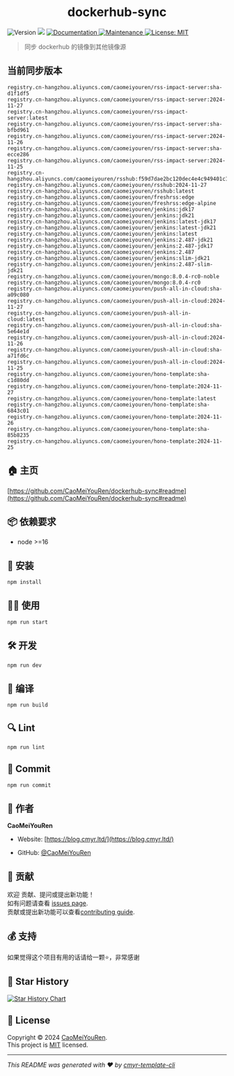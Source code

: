 <h1 align="center">dockerhub-sync </h1>
<p>
  <img alt="Version" src="https://img.shields.io/badge/version-0.1.0-blue.svg?cacheSeconds=2592000" />
  <img src="https://img.shields.io/badge/node-%3E%3D16-blue.svg" />
  <a href="https://github.com/CaoMeiYouRen/dockerhub-sync#readme" target="_blank">
    <img alt="Documentation" src="https://img.shields.io/badge/documentation-yes-brightgreen.svg" />
  </a>
  <a href="https://github.com/CaoMeiYouRen/dockerhub-sync/graphs/commit-activity" target="_blank">
    <img alt="Maintenance" src="https://img.shields.io/badge/Maintained%3F-yes-green.svg" />
  </a>
  <a href="https://github.com/CaoMeiYouRen/dockerhub-sync/blob/master/LICENSE" target="_blank">
    <img alt="License: MIT" src="https://img.shields.io/github/license/CaoMeiYouRen/dockerhub-sync?color=yellow" />
  </a>
</p>


> 同步 dockerhub 的镜像到其他镜像源

## 当前同步版本

<!-- DOCKER_START -->
```
registry.cn-hangzhou.aliyuncs.com/caomeiyouren/rss-impact-server:sha-d1f1df5
registry.cn-hangzhou.aliyuncs.com/caomeiyouren/rss-impact-server:2024-11-27
registry.cn-hangzhou.aliyuncs.com/caomeiyouren/rss-impact-server:latest
registry.cn-hangzhou.aliyuncs.com/caomeiyouren/rss-impact-server:sha-bfbd961
registry.cn-hangzhou.aliyuncs.com/caomeiyouren/rss-impact-server:2024-11-26
registry.cn-hangzhou.aliyuncs.com/caomeiyouren/rss-impact-server:sha-ecce286
registry.cn-hangzhou.aliyuncs.com/caomeiyouren/rss-impact-server:2024-11-25
registry.cn-hangzhou.aliyuncs.com/caomeiyouren/rsshub:f59d7dae2bc120dec4e4c949401c1634387f1b87
registry.cn-hangzhou.aliyuncs.com/caomeiyouren/rsshub:2024-11-27
registry.cn-hangzhou.aliyuncs.com/caomeiyouren/rsshub:latest
registry.cn-hangzhou.aliyuncs.com/caomeiyouren/freshrss:edge
registry.cn-hangzhou.aliyuncs.com/caomeiyouren/freshrss:edge-alpine
registry.cn-hangzhou.aliyuncs.com/caomeiyouren/jenkins:jdk17
registry.cn-hangzhou.aliyuncs.com/caomeiyouren/jenkins:jdk21
registry.cn-hangzhou.aliyuncs.com/caomeiyouren/jenkins:latest-jdk17
registry.cn-hangzhou.aliyuncs.com/caomeiyouren/jenkins:latest-jdk21
registry.cn-hangzhou.aliyuncs.com/caomeiyouren/jenkins:latest
registry.cn-hangzhou.aliyuncs.com/caomeiyouren/jenkins:2.487-jdk21
registry.cn-hangzhou.aliyuncs.com/caomeiyouren/jenkins:2.487-jdk17
registry.cn-hangzhou.aliyuncs.com/caomeiyouren/jenkins:2.487
registry.cn-hangzhou.aliyuncs.com/caomeiyouren/jenkins:slim-jdk21
registry.cn-hangzhou.aliyuncs.com/caomeiyouren/jenkins:2.487-slim-jdk21
registry.cn-hangzhou.aliyuncs.com/caomeiyouren/mongo:8.0.4-rc0-noble
registry.cn-hangzhou.aliyuncs.com/caomeiyouren/mongo:8.0.4-rc0
registry.cn-hangzhou.aliyuncs.com/caomeiyouren/push-all-in-cloud:sha-a09c080
registry.cn-hangzhou.aliyuncs.com/caomeiyouren/push-all-in-cloud:2024-11-27
registry.cn-hangzhou.aliyuncs.com/caomeiyouren/push-all-in-cloud:latest
registry.cn-hangzhou.aliyuncs.com/caomeiyouren/push-all-in-cloud:sha-5e64e1d
registry.cn-hangzhou.aliyuncs.com/caomeiyouren/push-all-in-cloud:2024-11-26
registry.cn-hangzhou.aliyuncs.com/caomeiyouren/push-all-in-cloud:sha-a71fd6c
registry.cn-hangzhou.aliyuncs.com/caomeiyouren/push-all-in-cloud:2024-11-25
registry.cn-hangzhou.aliyuncs.com/caomeiyouren/hono-template:sha-c1d80dd
registry.cn-hangzhou.aliyuncs.com/caomeiyouren/hono-template:2024-11-27
registry.cn-hangzhou.aliyuncs.com/caomeiyouren/hono-template:latest
registry.cn-hangzhou.aliyuncs.com/caomeiyouren/hono-template:sha-6843c01
registry.cn-hangzhou.aliyuncs.com/caomeiyouren/hono-template:2024-11-26
registry.cn-hangzhou.aliyuncs.com/caomeiyouren/hono-template:sha-85b8235
registry.cn-hangzhou.aliyuncs.com/caomeiyouren/hono-template:2024-11-25
```
<!-- DOCKER_END -->

## 🏠 主页

[https://github.com/CaoMeiYouRen/dockerhub-sync#readme](https://github.com/CaoMeiYouRen/dockerhub-sync#readme)


## 📦 依赖要求


- node >=16

## 🚀 安装

```sh
npm install
```

## 👨‍💻 使用

```sh
npm run start
```

## 🛠️ 开发

```sh
npm run dev
```

## 🔧 编译

```sh
npm run build
```

## 🔍 Lint

```sh
npm run lint
```

## 💾 Commit

```sh
npm run commit
```


## 👤 作者


**CaoMeiYouRen**

* Website: [https://blog.cmyr.ltd/](https://blog.cmyr.ltd/)

* GitHub: [@CaoMeiYouRen](https://github.com/CaoMeiYouRen)


## 🤝 贡献

欢迎 贡献、提问或提出新功能！<br />如有问题请查看 [issues page](https://github.com/CaoMeiYouRen/dockerhub-sync/issues). <br/>贡献或提出新功能可以查看[contributing guide](https://github.com/CaoMeiYouRen/dockerhub-sync/blob/master/CONTRIBUTING.md).

## 💰 支持

如果觉得这个项目有用的话请给一颗⭐️，非常感谢

## 🌟 Star History

[![Star History Chart](https://api.star-history.com/svg?repos=CaoMeiYouRen/dockerhub-sync&type=Date)](https://star-history.com/#CaoMeiYouRen/dockerhub-sync&Date)

## 📝 License

Copyright © 2024 [CaoMeiYouRen](https://github.com/CaoMeiYouRen).<br />
This project is [MIT](https://github.com/CaoMeiYouRen/dockerhub-sync/blob/master/LICENSE) licensed.

***
_This README was generated with ❤️ by [cmyr-template-cli](https://github.com/CaoMeiYouRen/cmyr-template-cli)_
